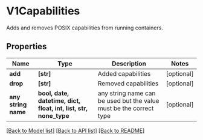 # V1Capabilities

Adds and removes POSIX capabilities from running containers.

## Properties
Name | Type | Description | Notes
------------ | ------------- | ------------- | -------------
**add** | **[str]** | Added capabilities | [optional] 
**drop** | **[str]** | Removed capabilities | [optional] 
**any string name** | **bool, date, datetime, dict, float, int, list, str, none_type** | any string name can be used but the value must be the correct type | [optional]

[[Back to Model list]](../README.md#documentation-for-models) [[Back to API list]](../README.md#documentation-for-api-endpoints) [[Back to README]](../README.md)


